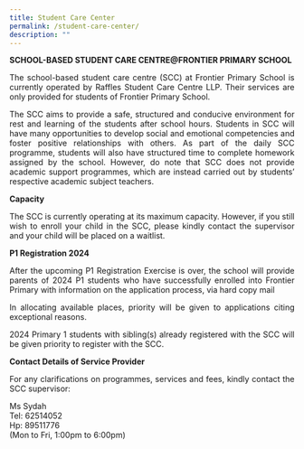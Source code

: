 ```yaml
---
title: Student Care Center
permalink: /student-care-center/
description: ""
---
```

<p><strong>SCHOOL-BASED STUDENT CARE CENTRE@FRONTIER PRIMARY SCHOOL</strong></p>
<p style="text-align: justify;">The school-based student care centre (SCC) at Frontier Primary School is currently operated by Raffles Student Care Centre LLP. Their services are only provided for students of Frontier Primary School.</p>
<p style="text-align: justify;">The SCC aims to provide a safe, structured and conducive environment for rest and learning of the students after school hours. Students in SCC will have many opportunities to develop social and emotional competencies and foster positive relationships with others. As part of the daily SCC programme, students will also have structured time to complete homework assigned by the school. However, do note that SCC does not provide academic support programmes, which are instead carried out by students’ respective academic subject teachers.</p>
<p><strong>Capacity</strong></p>
<p style="text-align: justify;">The SCC is currently operating at its maximum capacity. However, if you still wish to enroll your child in the SCC, please kindly contact the supervisor and your child will be placed on a waitlist.</p>
<p><strong>P1 Registration 2024</strong></p>
<p style="text-align: justify;">After the upcoming P1 Registration Exercise is over, the school will provide parents of 2024 P1 students who have successfully enrolled into Frontier Primary with information on the application process, via hard copy mail</p>
<p style="text-align: justify;">In allocating available places, priority will be given to applications citing exceptional reasons.</p>
<p style="text-align: justify;">2024 Primary 1 students with sibling(s) already registered with the SCC will be given priority to register with the SCC.</p>
<p><strong>Contact Details of Service Provider</strong></p>
<p style="text-align: justify;">For any clarifications on programmes, services and fees, kindly contact the SCC supervisor:</p>
<p>Ms Sydah<br>Tel: 62514052 <br>Hp: 89511776<br>(Mon to Fri, 1:00pm to 6:00pm)</p>